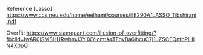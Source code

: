 Reference
[Lasso] https://www.ccs.neu.edu/home/eelhami/courses/EE290A/LASSO_Tibshirani.pdf

Overfit: https://www.siamquant.com/illusion-of-overfitting/?fbclid=IwAR0jSMSHURwhmJ3Y1XYIcmtAsTFqyBa6ihcuC7j1uZSCEQntbPiHiN4X0pQ
